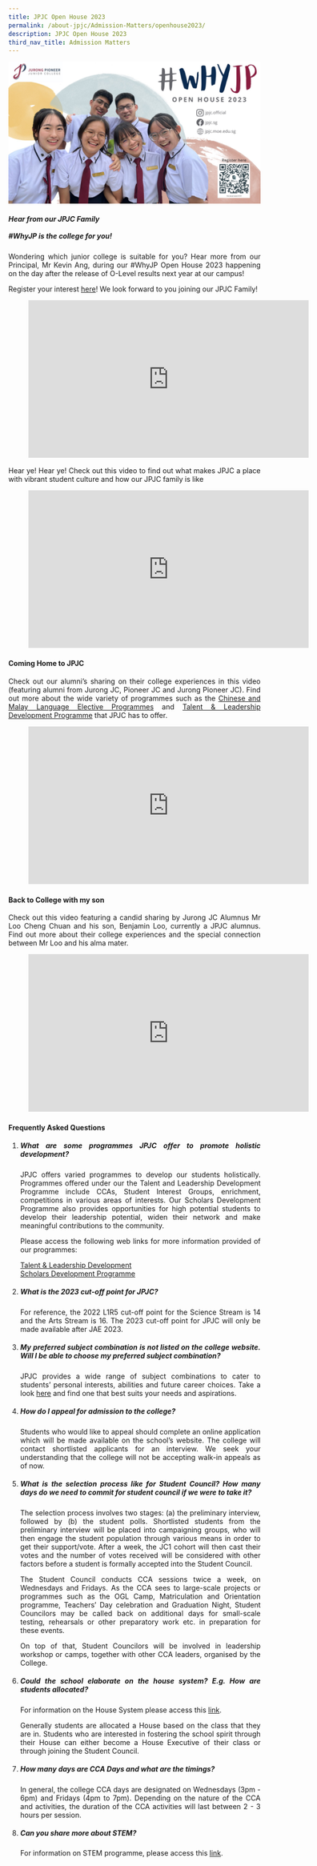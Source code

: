 ```yaml
---
title: JPJC Open House 2023
permalink: /about-jpjc/Admission-Matters/openhouse2023/
description: JPJC Open House 2023
third_nav_title: Admission Matters
---
```

<div align=justify>
<center>
<img src="/images/About%20JPJC/Admission%20Matters/JPJC%20Open%20House%202023/IMG_9174.jpg"></center>

<h5>
Hear from our JPJC Family<br><br>
#WhyJP is the college for you!</h5>
	
<p>
Wondering which junior college is suitable for you? Hear more from our Principal, Mr Kevin Ang, during our #WhyJP Open House 2023 happening on the day after the release of O-Level results next year at our campus!</p>

<p>
	Register your interest <a href="https://go.gov.sg/jpjcoh2023">here</a>! We look forward to you joining our JPJC Family!</p>

<figure>
<iframe width="560" height="315" src="https://www.youtube.com/embed/ZPYt32Aq2bA" title="YouTube video player" frameborder="0" allow="accelerometer; autoplay; clipboard-write; encrypted-media; gyroscope; picture-in-picture; web-share" allowfullscreen></iframe></figure>

<p>
Hear ye! Hear ye! Check out this video to find out what makes JPJC a place with vibrant student culture and how our JPJC family is like</p>

<figure>
<iframe width="560" height="315" src="https://www.youtube.com/embed/ejNIfE6XqUc" title="YouTube video player" frameborder="0" allow="accelerometer; autoplay; clipboard-write; encrypted-media; gyroscope; picture-in-picture; web-share" allowfullscreen></iframe></figure>

<h4>Coming Home to JPJC</h4>

<p>
Check out our alumni’s sharing on their college experiences in this video (featuring alumni from Jurong JC, Pioneer JC and Jurong Pioneer JC). Find out more about the wide variety of programmes such as the <a href="/language-elective-programmes/">Chinese and Malay Language Elective Programmes</a> and <a href="/jpjc-experience/co-curriculum/talent-and-leadership/">Talent & Leadership Development Programme</a> that JPJC has to offer.</p>

<figure>
<iframe width="560" height="315" src="https://www.youtube.com/embed/Z6eS5l-msTM" title="YouTube video player" frameborder="0" allow="accelerometer; autoplay; clipboard-write; encrypted-media; gyroscope; picture-in-picture; web-share" allowfullscreen></iframe></figure>
	
<h4>Back to College with my son</h4>
	
<p>
Check out this video featuring a candid sharing by Jurong JC Alumnus Mr Loo Cheng Chuan and his son, Benjamin Loo, currently a JPJC alumnus. Find out more about their college experiences and the special connection between Mr Loo and his alma mater.</p>
	
<figure>
<iframe width="560" height="315" src="https://www.youtube.com/embed/x73CzcX8wro" title="YouTube video player" frameborder="0" allow="accelerometer; autoplay; clipboard-write; encrypted-media; gyroscope; picture-in-picture; web-share" allowfullscreen></iframe></figure>
	
<h4>Frequently Asked Questions</h4>

<ol>
	<li><h5>What are some programmes JPJC offer to promote holistic development?</h5>

<p>
JPJC offers varied programmes to develop our students holistically. Programmes offered under our the Talent and Leadership Development Programme include CCAs, Student Interest Groups, enrichment, competitions in various areas of interests. Our Scholars Development Programme also provides opportunities for high potential students to develop their leadership potential, widen their network and make meaningful contributions to the community.</p>

<p>
Please access the following web links for more information provided of our programmes:</p>

<a href="/jpjc-experience/co-curriculum/talent-and-leadership/">Talent & Leadership Development</a><br>
<a href="/jpjc-experience/co-curriculum/talent-and-leadership-development-programme/scholars-development/">Scholars Development Programme</a></li>
	<li><h5>What is the 2023 cut-off point for JPJC?</h5>

<p>
For reference, the 2022 L1R5 cut-off point for the Science Stream is 14 and the Arts Stream is 16. The 2023 cut-off point for JPJC will only be made available after JAE 2023.</p></li>
	<li><h5>My preferred subject combination is not listed on the college website. Will I be able to choose my preferred subject combination?</h5>

<p>
JPJC provides a wide range of subject combinations to cater to students’ personal interests, abilities and future career choices. Take a look <a href="/about/subject-combination/">here</a> and find one that best suits your needs and aspirations.</p></li>
	<li><h5>How do I appeal for admission to the college?</h5>
		
<p>
Students who would like to appeal should complete an online application which will be made available on the school’s website. The college will contact shortlisted applicants for an interview. We seek your understanding that the college will not be accepting walk-in appeals as of now.</p></li>
	<li><h5>What is the selection process like for Student Council? How many days do we need to commit for student council if we were to take it?</h5>
		
<p>
The selection process involves two stages: (a) the preliminary interview, followed by (b) the student polls. Shortlisted students from the preliminary interview will be placed into campaigning groups, who will then engage the student population through various means in order to get their support/vote. After a week, the JC1 cohort will then cast their votes and the number of votes received will be considered with other factors before a student is formally accepted into the Student Council.</p>

<p>
The Student Council conducts CCA sessions twice a week, on Wednesdays and Fridays. As the CCA sees to large-scale projects or programmes such as the OGL Camp, Matriculation and Orientation programme, Teachers’ Day celebration and Graduation Night, Student Councilors may be called back on additional days for small-scale testing, rehearsals or other preparatory work etc. in preparation for these events.</p>
		
<p>
On top of that, Student Councilors will be involved in leadership workshop or camps, together with other CCA leaders, organised by the College.</p></li>
	<li><h5>Could the school elaborate on the house system? E.g. How are students allocated?</h5>
		
<p>
For information on the House System please access this <a href="/jpjc-experience/co-curriculum/talent-n-leadership-development-programme/house-system/">link</a>.</p>

<p>
Generally students are allocated a House based on the class that they are in. Students who are interested in fostering the school spirit through their House can either become a House Executive of their class or through joining the Student Council.</p></li>
	<li><h5>How many days are CCA Days and what are the timings?</h5>
		
<p>
In general, the college CCA days are designated on Wednesdays (3pm - 6pm) and Fridays (4pm to 7pm). Depending on the nature of the CCA and activities, the duration of the CCA activities will last between 2 - 3 hours per session.</p></li>
	<li><h5>Can you share more about STEM?</h5>
		
<p>
For information on STEM programme, please access this <a href="/jpjc-experience/co-curriculum/talent-and-leadership-development-programme/stem/">link</a>.</li></ul>
</div>
